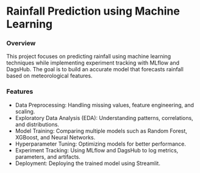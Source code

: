 # Rainfall Prediction using Machine Learning
### Overview

This project focuses on predicting rainfall using machine learning techniques while implementing experiment tracking with MLflow and DagsHub. 
The goal is to build an accurate model that forecasts rainfall based on meteorological features.

### Features

- Data Preprocessing: Handling missing values, feature engineering, and scaling.
- Exploratory Data Analysis (EDA): Understanding patterns, correlations, and distributions.
- Model Training: Comparing multiple models such as Random Forest, XGBoost, and Neural Networks.
- Hyperparameter Tuning: Optimizing models for better performance.
- Experiment Tracking: Using MLflow and DagsHub to log metrics, parameters, and artifacts.
- Deployment: Deploying the trained model using Streamlit.
